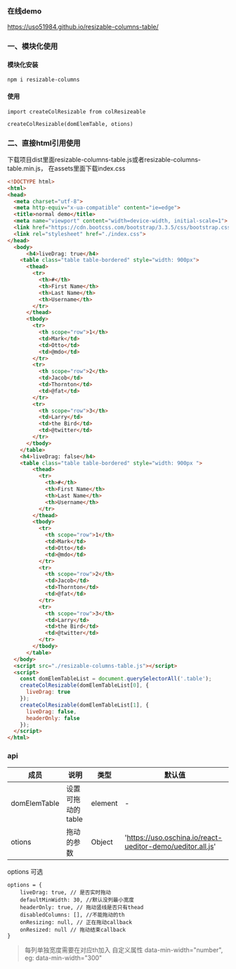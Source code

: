 ### 在线demo
https://uso51984.github.io/resizable-columns-table/

### 一、模块化使用
#### 模块化安装
```
npm i resizable-columns
```

#### 使用
```
import createColResizable from colResizeable

createColResizable(domElemTable, otions)
```

### 二、直接html引用使用

下载项目dist里面resizable-columns-table.js或者resizable-columns-table.min.js， 在assets里面下载index.css
```html
<!DOCTYPE html>
<html>
<head>
  <meta charset="utf-8">
  <meta http-equiv="x-ua-compatible" content="ie=edge">
  <title>normal demo</title>
  <meta name="viewport" content="width=device-width, initial-scale=1">
  <link href="https://cdn.bootcss.com/bootstrap/3.3.5/css/bootstrap.css" rel="stylesheet">
  <link rel="stylesheet" href="./index.css">
</head>
  <body>
      <h4>liveDrag: true</h4>
    <table class="table table-bordered" style="width: 900px">
      <thead>
        <tr>
          <th>#</th>
          <th>First Name</th>
          <th>Last Name</th>
          <th>Username</th>
        </tr>
      </thead>
      <tbody>
        <tr>
          <th scope="row">1</th>
          <td>Mark</td>
          <td>Otto</td>
          <td>@mdo</td>
        </tr>
        <tr>
          <th scope="row">2</th>
          <td>Jacob</td>
          <td>Thornton</td>
          <td>@fat</td>
        </tr>
        <tr>
          <th scope="row">3</th>
          <td>Larry</td>
          <td>the Bird</td>
          <td>@twitter</td>
        </tr>
      </tbody>
    </table>
    <h4>liveDrag: false</h4>
    <table class="table table-bordered" style="width: 900px ">
        <thead>
          <tr>
            <th>#</th>
            <th>First Name</th>
            <th>Last Name</th>
            <th>Username</th>
          </tr>
        </thead>
        <tbody>
          <tr>
            <th scope="row">1</th>
            <td>Mark</td>
            <td>Otto</td>
            <td>@mdo</td>
          </tr>
          <tr>
            <th scope="row">2</th>
            <td>Jacob</td>
            <td>Thornton</td>
            <td>@fat</td>
          </tr>
          <tr>
            <th scope="row">3</th>
            <td>Larry</td>
            <td>the Bird</td>
            <td>@twitter</td>
          </tr>
        </tbody>
      </table>
  </body>
  <script src="./resizable-columns-table.js"></script>
  <script>
    const domElemTableList = document.querySelectorAll('.table');
    createColResizable(domElemTableList[0], {
      liveDrag: true
    });
    createColResizable(domElemTableList[1], {
      liveDrag: false,
      headerOnly: false
    });
  </script>
</html>

```


### api

| 成员 | 说明 | 类型 | 默认值 |
| --- | --- | --- | --- |
| domElemTable | 设置可拖动的table | element | - |
| otions | 拖动的参数 | Object | 'https://uso.oschina.io/react-ueditor-demo/ueditor.all.js' |

options 可选

```
options = {
    liveDrag: true, // 是否实时拖动
    defaultMinWidth: 30, //默认没列最小宽度
    headerOnly: true, // 拖动竖线是否只有thead
    disabledColumns: [], //不能拖动的th
    onResizing: null, // 正在拖动callback
    onResized: null // 拖动结束callback
}
```
> 每列单独宽度需要在对应th加入 自定义属性 data-min-width="number", eg:  data-min-width="300"

